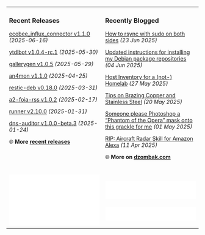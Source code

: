 <table><tr><td valign="top" width="50%" style="margin-bottom: 1em;">

### Recent Releases

<!-- recent_releases starts -->
[ecobee_influx_connector v1.1.0](https://github.com/cdzombak/ecobee_influx_connector/releases/tag/v1.1.0) *(2025-06-16)*

[ytdlbot v1.0.4-rc.1](https://github.com/cdzombak/ytdlbot/releases/tag/v1.0.4-rc.1) *(2025-05-30)*

[gallerygen v1.0.5](https://github.com/cdzombak/gallerygen/releases/tag/v1.0.5) *(2025-05-29)*

[an4mon v1.1.0](https://github.com/cdzombak/an4mon/releases/tag/v1.1.0) *(2025-04-25)*

[restic-deb v0.18.0](https://github.com/cdzombak/restic-deb/releases/tag/v0.18.0) *(2025-03-31)*

[a2-foia-rss v1.0.2](https://github.com/cdzombak/a2-foia-rss/releases/tag/v1.0.2) *(2025-02-17)*

[runner v2.10.0](https://github.com/cdzombak/runner/releases/tag/v2.10.0) *(2025-01-31)*

[dns-auditor v1.0.0-beta.3](https://github.com/cdzombak/dns-auditor/releases/tag/v1.0.0-beta.3) *(2025-01-24)*
<!-- recent_releases ends -->
🌐 **More [recent releases](https://github.com/cdzombak/cdzombak/blob/main/RELEASES.md)**
<br />
<br />
</td><td valign="top" width="50%" style="margin-bottom: 1em;">

### Recently Blogged

<!-- blog starts -->
[How to rsync with sudo on both sides](https://www.dzombak.com/blog/2025/06/how-to-rsync-with-sudo-on-both-sides/) *(23 Jun 2025)*

[Updated instructions for installing my Debian package repositories](https://www.dzombak.com/blog/2025/06/updated-instructions-for-installing-my-debian-package-repositories/) *(04 Jun 2025)*

[Host Inventory for a (not-) Homelab](https://www.dzombak.com/blog/2025/05/host-inventory-for-a-not-homelab/) *(27 May 2025)*

[Tips on Brazing Copper and Stainless Steel](https://www.dzombak.com/blog/2025/05/tips-on-brazing-copper-and-stainless-steel/) *(20 May 2025)*

[Someone please Photoshop a “Phantom of the Opera” mask onto this grackle for me](https://www.dzombak.com/blog/2025/05/someone-please-photoshop-a-phantom-of-the-opera-mask-onto-this-grackle-for-me/) *(01 May 2025)*

[RIP: Aircraft Radar Skill for Amazon Alexa](https://www.dzombak.com/blog/2025/04/rip-aircraft-radar-skill-for-amazon-alexa/) *(11 Apr 2025)*
<!-- blog ends -->
🌐 **More on [dzombak.com](https://www.dzombak.com/blog)**
<br />
<br />
</td></tr><tr><td valign="top" width="50%"><a href="https://github.com/cdzombak"> <picture><img src="/github-summary.svg" alt="@cdzombak summary"></picture></a></td><td valign="top" width="50%"><br /><a href="https://github.com/sponsors/cdzombak"><picture><img src="/github-sponsor.svg" alt="sponsor me"></picture></a><br /><br /><picture><img src="/github-langs.svg" alt="most-used programming languages"></picture></td></tr></table>
